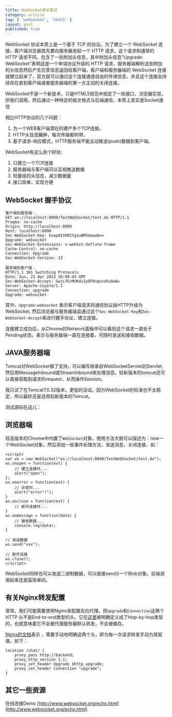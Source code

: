 ```yaml
---
title: WebSocket相关笔记
category: article
tag: [ 'websocket', 'html5' ]
layout: post
published: true
---
```


WebSocket 协议本质上是一个基于 TCP 的协议。为了建立一个 WebSocket 连接，客户端浏览器首先要向服务器发起一个 HTTP 请求，这个请求和通常的 HTTP 请求不同，包含了一些附加头信息，其中附加头信息”Upgrade: WebSocket”表明这是一个申请协议升级的 HTTP 请求，服务器端解析这些附加的头信息然后产生应答信息返回给客户端，客户端和服务器端的 WebSocket 连接就建立起来了，双方就可以通过这个连接通道自由的传递信息，并且这个连接会持续存在直到客户端或者服务器端的某一方主动的关闭连接。

WebSocket不是一个新技术，只是HTML5规范中规定了一些接口，浏览器实现，供我们调用，然后通过一种特定的报文格式与后端通信，本质上其实是Socket通信

相比HTTP协议的几个问题：

1. 为一个WEB客户端潜在的建产多个TCP连接。
2. HTTP头信息臃肿，每次传输都附带。
3. 基于请求-响应模式，HTTP服务端不能主动推送(push)数据到客户端。

WebSocket有这么些个好处:

1. 只建立一个TCP连接
2. 服务器端与客户端可以互相推送数据
3. 轻量级的头信息，减少数据量
4. 接口简单，实现方便


## WebSocket 握手协议

    客户端到服务端： 
    GET ws://localhost:8090/TestWebSocket/test.do HTTP/1.1
    Pragma: no-cache
    Origin: http://localhost:8090
    Host: localhost:8090
    Sec-WebSocket-Key: kvapOIVORIYg1uWM5UeawQ==
    Upgrade: websocket
    Sec-WebSocket-Extensions: x-webkit-deflate-frame
    Cache-Control: no-cache
    Connection: Upgrade
    Sec-WebSocket-Version: 13
    
    服务端到客户端：
    HTTP/1.1 101 Switching Protocols
    Date: Sun, 21 Apr 2013 10:09:43 GMT
    Sec-WebSocket-Accept: GwjLfGrMUKdi2yDFRnqncUhuXwQ=
    Server: Apache-Coyote/1.1
    Connection: upgrade
    Upgrade: websocket
    

其中，`Upgrade:websocket` 表示客户端请求将通信协议由HTTP升级为WebSocket, 然后浏览器与服务器端会通过这个`Sec-WebSocket-Key`和`Sec-WebSocket-Accept`来进行握手协议，建立连接。

连接建立成功后，从Chrome的Network面板中可以看到这个请求一直处于Pending状态，表示与服务器端一直在连接着，可随时发送和接收数据。

## JAVA服务器端

Tomcat对WebSocket做了支持，可以编写继承自WebSocketServlet的Servlet, 然后用MessageInbound或StreamInbound来处理消息。较新版本的tomcat还可以直接获取到请求的request，从而操作Session。

我只试了在Tomcat7.0.32版本，更低的没试。因为WebSocket的标准也不太稳定，所以最好还是选用较新版本的Tomcat。

测试源码在这儿：

## 浏览器端

较高版本的Chrome中内置了`WebSocket`对象，使用方法大致可以描述为：new一个WebSocket对象，然后添加一些事件处理方法，发送消息，关闭连接，如：

	<script>
    var ws = new WebSocket("ws://localhost:8090/TestWebSocket/test.do");
    ws.onopen = function(evt) {
    	// 建立连接时...
        alert("open");
    };
    ws.onerror = function(evt) {
    	// 异常时...
        alert("error!!");
    }
    ws.onclose = function(evt) {
    	// 断开连接时...
    }
    ws.onmessage = function(data) {
    	// 接收数据...
        console.log(data);
    }
    
    // 发送数据
    ws.send("xxx");

	// 断开连接
    ws.close();
    </script>

WebSocket同样也可以发送二进制数据，可以直接send()一个Blob对象。前端调用起来还是蛮简单的。

## 有关Nginx转发配置

常常，我们可能需要使用Nginx来配置反向代理。但`Upgrade`和`Connection`这两个HTTP 头不是End-to-end类型的头，它在[这里](http://tools.ietf.org/html/rfc2616#section-13.5.1)被明确定义成了Hop-by-hop类型的，也就意味着它不会被代理服务器默认转发，不会被缓存。

[Nginx的文档](http://nginx.org/en/docs/http/websocket.html)表示 ，需要手动地明确这两个头，即为每一次请求转发手动为其赋值，如下：

    location /chat/ {
        proxy_pass http://backend;
        proxy_http_version 1.1;
        proxy_set_header Upgrade $http_upgrade;
        proxy_set_header Connection "upgrade";
    }
    
## 其它一些资源

在线连接Demo [http://www.websocket.org/echo.html](http://www.websocket.org/echo.html)